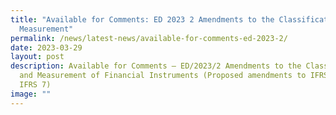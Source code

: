 ```yaml
---
title: "Available for Comments: ED 2023 2 Amendments to the Classification and
  Measurement"
permalink: /news/latest-news/available-for-comments-ed-2023-2/
date: 2023-03-29
layout: post
description: Available for Comments – ED/2023/2 Amendments to the Classification
  and Measurement of Financial Instruments (Proposed amendments to IFRS 9 and
  IFRS 7)
image: ""
---
```

